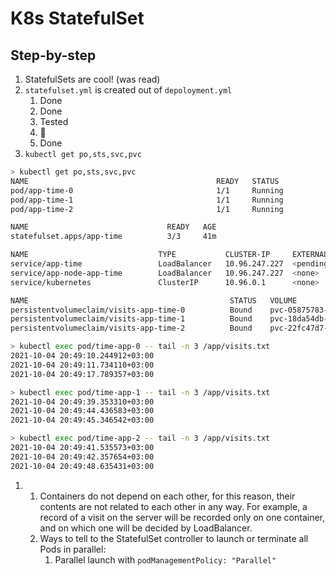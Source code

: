 # K8s StatefulSet
## Step-by-step
1. StatefulSets are cool! (was read)
2. ```statefulset.yml``` is created out of ```depoloyment.yml```
   1. Done
   2. Done
   3. Tested
   4. 🤔
   5. Done
3. ```kubectl get po,sts,svc,pvc``` 

```bash
> kubectl get po,sts,svc,pvc
NAME                                          READY   STATUS             RESTARTS           AGE
pod/app-time-0                                1/1     Running            0                  21m
pod/app-time-1                                1/1     Running            0                  13m
pod/app-time-2                                1/1     Running            0                  12m

NAME                               READY   AGE
statefulset.apps/app-time          3/3     41m

NAME                             TYPE           CLUSTER-IP     EXTERNAL-IP   PORT(S)          AGE
service/app-time                 LoadBalancer   10.96.247.227  <pending>     5000:31044/TCP   7d2h
service/app-node-app-time        LoadBalancer   10.96.247.227  <none>        5000/TCP         7d2h
service/kubernetes               ClusterIP      10.96.0.1      <none>        443/TCP          7d3h

NAME                                             STATUS   VOLUME                                     CAPACITY   ACCESS MODES   STORAGECLASS   AGE
persistentvolumeclaim/visits-app-time-0          Bound    pvc-05875783-123e-4436-8def-e2329ae36242   256M       RWO            standard       41m
persistentvolumeclaim/visits-app-time-1          Bound    pvc-18da54db-a5e1-446a-9567-1ded48fe1461   256M       RWO            standard       41m
persistentvolumeclaim/visits-app-time-2          Bound    pvc-22fc47d7-9863-4522-aa1f-32sd4356fde9   256M       RWO            standard       41m
```
```bash
> kubectl exec pod/time-app-0 -- tail -n 3 /app/visits.txt
2021-10-04 20:49:10.244912+03:00
2021-10-04 20:49:11.734110+03:00
2021-10-04 20:49:17.789357+03:00

> kubectl exec pod/time-app-1 -- tail -n 3 /app/visits.txt
2021-10-04 20:49:39.353310+03:00
2021-10-04 20:49:44.436583+03:00
2021-10-04 20:49:45.346542+03:00

> kubectl exec pod/time-app-2 -- tail -n 3 /app/visits.txt
2021-10-04 20:49:41.535573+03:00
2021-10-04 20:49:42.357654+03:00
2021-10-04 20:49:48.635431+03:00
```
1. 
   1. Containers do not depend on each other, for this reason, their contents are not related to each other in any way. For example, a record of a visit on the server will be recorded only on one container, and on which one will be decided by LoadBalancer.
   2. Ways to tell to the StatefulSet controller to launch or terminate all Pods in parallel:
      1. Parallel launch with ```podManagementPolicy: "Parallel"```

